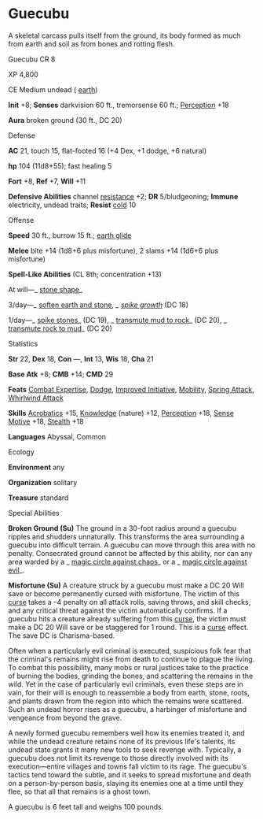 # Guecubu

A skeletal carcass pulls itself from the ground, its body formed as much from earth and soil as from bones and rotting flesh.

Guecubu CR 8

XP 4,800

CE Medium undead ( [earth](/pathfinderRPG/prd/monsters/creatureTypes.html#_earth-subtype))

**Init** +8; **Senses** darkvision 60 ft., tremorsense 60 ft.; [Perception](/pathfinderRPG/prd/skills/perception.html#_perception) +18

**Aura** broken ground (30 ft., DC 20)

Defense

**AC** 21, touch 15, flat-footed 16 (+4 Dex, +1 dodge, +6 natural)

**hp** 104 (11d8+55); fast healing 5

**Fort** +8, **Ref** +7, **Will** +11

**Defensive Abilities** channel [resistance](/pathfinderRPG/prd/monsters/universalMonsterRules.html#_resistance) +2; **DR** 5/bludgeoning; **Immune** electricity, undead traits; **Resist** [cold](/pathfinderRPG/prd/monsters/creatureTypes.html#_cold-subtype) 10

Offense

**Speed** 30 ft., burrow 15 ft.; [earth glide](/pathfinderRPG/prd/monsters/universalMonsterRules.html#_earth-glide)

**Melee** bite +14 (1d8+6 plus misfortune), 2 slams +14 (1d6+6 plus misfortune)

**Spell-Like Abilities** (CL 8th; concentration +13)

At will—_ [stone shape](/pathfinderRPG/prd/spells/stoneShape.html#_stone-shape)_

3/day—_ [soften earth and stone](/pathfinderRPG/prd/spells/softenEarthAndStone.html#_soften-earth-and-stone)_, _ [spike growth](/pathfinderRPG/prd/spells/spikeGrowth.html#_spike-growth)_ (DC 18)

1/day—_ [spike stones](/pathfinderRPG/prd/spells/spikeStones.html#_spike-stones)_ (DC 19), _ [transmute mud to rock](/pathfinderRPG/prd/spells/transmuteMudToRock.html#_transmute-mud-to-rock)_ (DC 20), _ [transmute rock to mud](/pathfinderRPG/prd/spells/transmuteRockToMud.html#_transmute-rock-to-mud)_ (DC 20)

Statistics

**Str** 22, **Dex** 18, **Con** —, **Int** 13, **Wis** 18, **Cha** 21

**Base Atk** +8; **CMB** +14; **CMD** 29

**Feats** [Combat Expertise](/pathfinderRPG/prd/feats.html#_combat-expertise), [Dodge](/pathfinderRPG/prd/feats.html#_dodge), [Improved Initiative](/pathfinderRPG/prd/feats.html#_improved-initiative), [Mobility](/pathfinderRPG/prd/feats.html#_mobility), [Spring Attack](/pathfinderRPG/prd/feats.html#_spring-attack), [Whirlwind Attack](/pathfinderRPG/prd/feats.html#_whirlwind-attack)

**Skills** [Acrobatics](/pathfinderRPG/prd/skills/acrobatics.html#_acrobatics) +15, [Knowledge](/pathfinderRPG/prd/skills/knowledge.html#_knowledge) (nature) +12, [Perception](/pathfinderRPG/prd/skills/perception.html#_perception) +18, [Sense Motive](/pathfinderRPG/prd/skills/senseMotive.html#_sense-motive) +18, [Stealth](/pathfinderRPG/prd/skills/stealth.html#_stealth) +18

**Languages** Abyssal, Common

Ecology

**Environment** any

**Organization** solitary

**Treasure** standard

Special Abilities

**Broken Ground (Su)** The ground in a 30-foot radius around a guecubu ripples and shudders unnaturally. This transforms the area surrounding a guecubu into difficult terrain. A guecubu can move through this area with no penalty. Consecrated ground cannot be affected by this ability, nor can any area warded by a _ [magic circle against chaos](/pathfinderRPG/prd/spells/magicCircleAgainstChaos.html#_magic-circle-against-chaos)_ or a _ [magic circle against evil](/pathfinderRPG/prd/spells/magicCircleAgainstEvil.html#_magic-circle-against-evil)_.

**Misfortune (Su)** A creature struck by a guecubu must make a DC 20 Will save or become permanently cursed with misfortune. The victim of this [curse](/pathfinderRPG/prd/monsters/universalMonsterRules.html#_curse) takes a –4 penalty on all attack rolls, saving throws, and skill checks, and any critical threat against the victim automatically confirms. If a guecubu hits a creature already suffering from this [curse](/pathfinderRPG/prd/monsters/universalMonsterRules.html#_curse), the victim must make a DC 20 Will save or be staggered for 1 round. This is a [curse](/pathfinderRPG/prd/monsters/universalMonsterRules.html#_curse) effect. The save DC is Charisma-based.

Often when a particularly evil criminal is executed, suspicious folk fear that the criminal's remains might rise from death to continue to plague the living. To combat this possibility, many mobs or rural justices take to the practice of burning the bodies, grinding the bones, and scattering the remains in the wild. Yet in the case of particularly evil criminals, even these steps are in vain, for their will is enough to reassemble a body from earth, stone, roots, and plants drawn from the region into which the remains were scattered. Such an undead horror rises as a guecubu, a harbinger of misfortune and vengeance from beyond the grave.

A newly formed guecubu remembers well how its enemies treated it, and while the undead creature retains none of its previous life's talents, its undead state grants it many new tools to seek revenge with. Typically, a guecubu does not limit its revenge to those directly involved with its execution—entire villages and towns fall victim to its rage. The guecubu's tactics tend toward the subtle, and it seeks to spread misfortune and death on a person-by-person basis, slaying its enemies one at a time until they flee, so that all that remains is a ghost town.

A guecubu is 6 feet tall and weighs 100 pounds.

